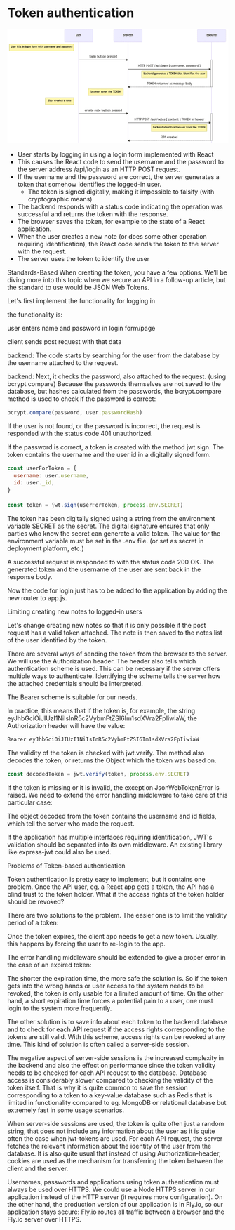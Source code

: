 # Token authentication

![token-authentication-principles](./16new.png)

- User starts by logging in using a login form implemented with React
- This causes the React code to send the username and the password to the server address /api/login as an HTTP POST request.
- If the username and the password are correct, the server generates a token that somehow identifies the logged-in user.
    - The token is signed digitally, making it impossible to falsify (with cryptographic means)
- The backend responds with a status code indicating the operation was successful and returns the token with the response.
- The browser saves the token, for example to the state of a React application.
- When the user creates a new note (or does some other operation requiring identification), the React code sends the token to the server with the request.
- The server uses the token to identify the user

Standards-Based
When creating the token, you have a few options. We’ll be diving more into this topic when we secure an API in a follow-up article, but the standard to use would be JSON Web Tokens.

Let's first implement the functionality for logging in

the functionality is:

user enters name and password in login form/page

client sends post request with that data

backend: The code starts by searching for the user from the database by the username attached to the request.

backend: Next, it checks the password, also attached to the request. (using bcrypt compare) Because the passwords themselves are not saved to the database, but hashes calculated from the passwords, the bcrypt.compare method is used to check if the password is correct:

```js
bcrypt.compare(password, user.passwordHash)
```

If the user is not found, or the password is incorrect, the request is responded with the status code 401 unauthorized. 

If the password is correct, a token is created with the method jwt.sign. The token contains the username and the user id in a digitally signed form.

```js
const userForToken = {
  username: user.username,
  id: user._id,
}

const token = jwt.sign(userForToken, process.env.SECRET)
```

The token has been digitally signed using a string from the environment variable SECRET as the secret. The digital signature ensures that only parties who know the secret can generate a valid token. The value for the environment variable must be set in the .env file. (or set as secret in deployment platform, etc.)

A successful request is responded to with the status code 200 OK. The generated token and the username of the user are sent back in the response body.

Now the code for login just has to be added to the application by adding the new router to app.js.

Limiting creating new notes to logged-in users

Let's change creating new notes so that it is only possible if the post request has a valid token attached. The note is then saved to the notes list of the user identified by the token.

There are several ways of sending the token from the browser to the server. We will use the Authorization header. The header also tells which authentication scheme is used. This can be necessary if the server offers multiple ways to authenticate. Identifying the scheme tells the server how the attached credentials should be interpreted.

The Bearer scheme is suitable for our needs.

In practice, this means that if the token is, for example, the string eyJhbGciOiJIUzI1NiIsInR5c2VybmFtZSI6Im1sdXVra2FpIiwiaW, the Authorization header will have the value:

```c
Bearer eyJhbGciOiJIUzI1NiIsInR5c2VybmFtZSI6Im1sdXVra2FpIiwiaW
```

The validity of the token is checked with jwt.verify. The method also decodes the token, or returns the Object which the token was based on.

```js
const decodedToken = jwt.verify(token, process.env.SECRET)
```

If the token is missing or it is invalid, the exception JsonWebTokenError is raised. We need to extend the error handling middleware to take care of this particular case:

The object decoded from the token contains the username and id fields, which tell the server who made the request.

If the application has multiple interfaces requiring identification, JWT's validation should be separated into its own middleware. An existing library like express-jwt could also be used.

Problems of Token-based authentication

Token authentication is pretty easy to implement, but it contains one problem. Once the API user, eg. a React app gets a token, the API has a blind trust to the token holder. What if the access rights of the token holder should be revoked?

There are two solutions to the problem. The easier one is to limit the validity period of a token:

Once the token expires, the client app needs to get a new token. Usually, this happens by forcing the user to re-login to the app.

The error handling middleware should be extended to give a proper error in the case of an expired token:

The shorter the expiration time, the more safe the solution is. So if the token gets into the wrong hands or user access to the system needs to be revoked, the token is only usable for a limited amount of time. On the other hand, a short expiration time forces a potential pain to a user, one must login to the system more frequently.

The other solution is to save info about each token to the backend database and to check for each API request if the access rights corresponding to the tokens are still valid. With this scheme, access rights can be revoked at any time. This kind of solution is often called a server-side session.

The negative aspect of server-side sessions is the increased complexity in the backend and also the effect on performance since the token validity needs to be checked for each API request to the database. Database access is considerably slower compared to checking the validity of the token itself. That is why it is quite common to save the session corresponding to a token to a key-value database such as Redis that is limited in functionality compared to eg. MongoDB or relational database but extremely fast in some usage scenarios.

When server-side sessions are used, the token is quite often just a random string, that does not include any information about the user as it is quite often the case when jwt-tokens are used. For each API request, the server fetches the relevant information about the identity of the user from the database. It is also quite usual that instead of using Authorization-header, cookies are used as the mechanism for transferring the token between the client and the server.

Usernames, passwords and applications using token authentication must always be used over HTTPS. We could use a Node HTTPS server in our application instead of the HTTP server (it requires more configuration). On the other hand, the production version of our application is in Fly.io, so our application stays secure: Fly.io routes all traffic between a browser and the Fly.io server over HTTPS.